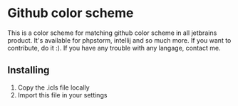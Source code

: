 # Github color scheme
This is a color scheme for matching github color scheme in all jetbrains product. It's available for phpstorm, intellij and so much more. If you want to contribute, do it :). If you have any trouble with any langage, contact me.

## Installing
1. Copy the .icls file locally
2. Import this file in your settings
